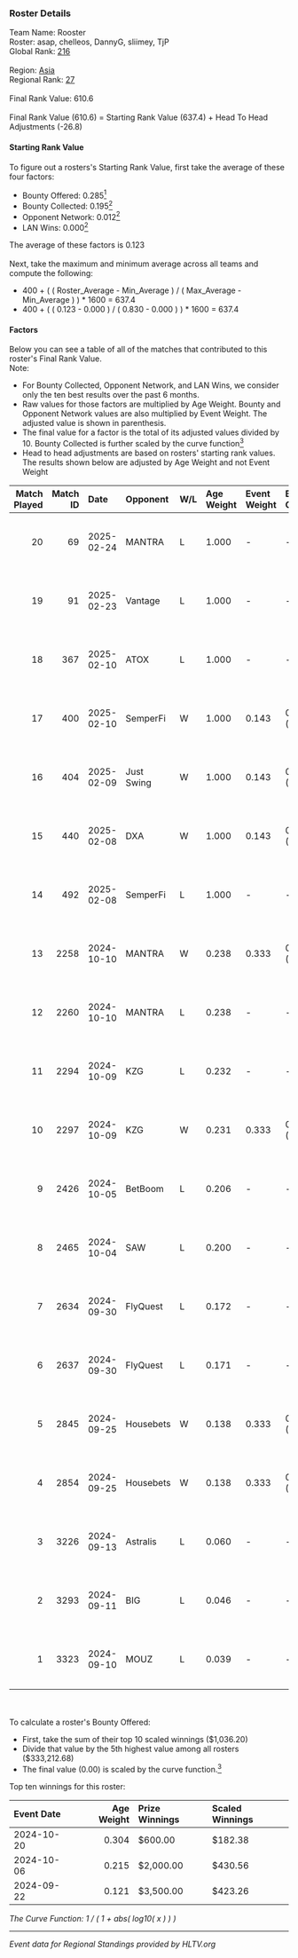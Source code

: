 ### Roster Details<br />
Team Name: Rooster<br />
Roster: asap, chelleos, DannyG, sliimey, TjP<br />
Global Rank: [216](../../standings_global_2025_03_03.md)<br />
<br />
Region: [Asia]( ../../standings_asia_2025_03_03.md)<br />
Regional Rank: [27]( ../../standings_asia_2025_03_03.md)<br />
<br />
Final Rank Value:  610.6<br />
<br />
Final Rank Value (610.6) = Starting Rank Value (637.4) + Head To Head Adjustments (-26.8)<br />

#### Starting Rank Value<br />
To figure out a rosters's Starting Rank Value, first take the average of these four factors:<br />
- Bounty Offered: 0.285[<sup>1</sup>](#table2)
- Bounty Collected: 0.195[<sup>2</sup>](#table1)
- Opponent Network: 0.012[<sup>2</sup>](#table1)
- LAN Wins: 0.000[<sup>2</sup>](#table1)

The average of these factors is 0.123<br />
<br />
Next, take the maximum and minimum average across all teams and compute the following:<br />
- 400 + ( ( Roster_Average - Min_Average ) / ( Max_Average - Min_Average ) ) * 1600 = 637.4
- 400 + ( ( 0.123 - 0.000 ) / ( 0.830 - 0.000 ) ) * 1600 = 637.4


#### Factors<br />
Below you can see a table of all of the matches that contributed to this roster's Final Rank Value.<br />
Note:<br />

- For Bounty Collected, Opponent Network, and LAN Wins, we consider only the ten best results over the past 6 months.
- Raw values for those factors are multiplied by Age Weight. Bounty and Opponent Network values are also multiplied by Event Weight. The adjusted value is shown in parenthesis.
- The final value for a factor is the total of its adjusted values divided by 10. Bounty Collected is further scaled by the curve function[<sup>3</sup>](#curveFunction)
- Head to head adjustments are based on rosters' starting rank values. The results shown below are adjusted by Age Weight and not Event Weight
<span id="table1"></span><br />


| Match Played | Match ID | Date       | Opponent   | W/L | Age Weight | Event Weight | Bounty Collected | Opponent Network | LAN Wins  | H2H Adj. | Roster                               |
| -: | -: | :- | :- | :- | :- | :- | :- | :- | :- | -: | :- |
|           20 |       69 | 2025-02-24 | MANTRA     | L   | 1.000      | -            | -                | -                | -         |   -18.59 | asap, chelleos, DannyG, sliimey, TjP |
|           19 |       91 | 2025-02-23 | Vantage    | L   | 1.000      | -            | -                | -                | -         |   -20.25 | asap, chelleos, DannyG, sliimey, TjP |
|           18 |      367 | 2025-02-10 | ATOX       | L   | 1.000      | -            | -                | -                | -         |    -3.53 | asap, chelleos, dpr, sliimey, TjP    |
|           17 |      400 | 2025-02-10 | SemperFi   | W   | 1.000      | 0.143        | 0.000 (0.000)    | 0.383 (0.055)    | 0 (0.000) |    11.74 | asap, chelleos, dpr, sliimey, TjP    |
|           16 |      404 | 2025-02-09 | Just Swing | W   | 1.000      | 0.143        | 0.004 (0.001)    | 0.189 (0.027)    | 0 (0.000) |    16.75 | asap, chelleos, dpr, sliimey, TjP    |
|           15 |      440 | 2025-02-08 | DXA        | W   | 1.000      | 0.143        | 0.000 (0.000)    | 0.000 (0.000)    | 0 (0.000) |     6.81 | asap, chelleos, dpr, sliimey, TjP    |
|           14 |      492 | 2025-02-08 | SemperFi   | L   | 1.000      | -            | -                | -                | -         |   -20.01 | asap, chelleos, dpr, sliimey, TjP    |
|           13 |     2258 | 2024-10-10 | MANTRA     | W   | 0.238      | 0.333        | 0.000 (0.000)    | 0.128 (0.010)    | 0 (0.000) |     3.33 | asap, chelleos, Rackem, sliimey, TjP |
|           12 |     2260 | 2024-10-10 | MANTRA     | L   | 0.238      | -            | -                | -                | -         |    -4.24 | asap, chelleos, Rackem, sliimey, TjP |
|           11 |     2294 | 2024-10-09 | KZG        | L   | 0.232      | -            | -                | -                | -         |    -4.05 | asap, chelleos, Rackem, sliimey, TjP |
|           10 |     2297 | 2024-10-09 | KZG        | W   | 0.231      | 0.333        | 0.001 (0.000)    | 0.208 (0.016)    | 0 (0.000) |     3.29 | asap, chelleos, Rackem, sliimey, TjP |
|            9 |     2426 | 2024-10-05 | BetBoom    | L   | 0.206      | -            | -                | -                | -         |    -0.86 | asap, chelleos, jhd, sliimey, TjP    |
|            8 |     2465 | 2024-10-04 | SAW        | L   | 0.200      | -            | -                | -                | -         |    -0.14 | asap, chelleos, jhd, sliimey, TjP    |
|            7 |     2634 | 2024-09-30 | FlyQuest   | L   | 0.172      | -            | -                | -                | -         |    -0.57 | asap, chelleos, Rackem, sliimey, TjP |
|            6 |     2637 | 2024-09-30 | FlyQuest   | L   | 0.171      | -            | -                | -                | -         |    -0.58 | asap, chelleos, Rackem, sliimey, TjP |
|            5 |     2845 | 2024-09-25 | Housebets  | W   | 0.138      | 0.333        | 0.001 (0.000)    | 0.156 (0.007)    | 0 (0.000) |     2.04 | asap, chelleos, Rackem, sliimey, TjP |
|            4 |     2854 | 2024-09-25 | Housebets  | W   | 0.138      | 0.333        | 0.001 (0.000)    | 0.156 (0.007)    | 0 (0.000) |     2.06 | asap, chelleos, Rackem, sliimey, TjP |
|            3 |     3226 | 2024-09-13 | Astralis   | L   | 0.060      | -            | -                | -                | -         |    -0.00 | asap, chelleos, dangeR, sliimey, TjP |
|            2 |     3293 | 2024-09-11 | BIG        | L   | 0.046      | -            | -                | -                | -         |    -0.02 | asap, chelleos, dangeR, sliimey, TjP |
|            1 |     3323 | 2024-09-10 | MOUZ       | L   | 0.039      | -            | -                | -                | -         |    -0.00 | asap, chelleos, dangeR, sliimey, TjP |

<br />
<span id="table2"></span><br />
To calculate a roster's Bounty Offered:<br />

- First, take the sum of their top 10 scaled winnings ($1,036.20)
- Divide that value by the 5th highest value among all rosters ($333,212.68)
- The final value (0.00) is scaled by the curve function.[<sup>3</sup>](#curveFunction)

Top ten winnings for this roster:<br />

| Event Date | Age Weight | Prize Winnings | Scaled Winnings |
| :- | -: | :- | :- |
| 2024-10-20 |      0.304 | $600.00        | $182.38         |
| 2024-10-06 |      0.215 | $2,000.00      | $430.56         |
| 2024-09-22 |      0.121 | $3,500.00      | $423.26         |


<span id="curveFunction"></span>_The Curve Function: 1 / ( 1 + abs( log10( x ) ) )_<br />

---
_Event data for Regional Standings provided by HLTV.org_<br />
